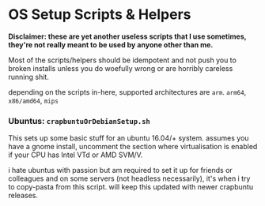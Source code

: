 # OS Setup Scripts & Helpers

**Disclaimer: these are yet another useless scripts that I use sometimes, they're not really meant to be used by anyone other than me.**

Most of the scripts/helpers should be idempotent and not push you to broken installs unless you do woefully wrong or are horribly careless running shit.

depending on the scripts in-here, supported architectures are `arm`. `arm64`, `x86/amd64`, `mips`

### Ubuntus: `crapbuntuOrDebianSetup.sh`
This sets up some basic stuff for an ubuntu 16.04/+ system. assumes you have a gnome install, uncomment the section where virtualisation is enabled if your CPU has Intel VTd or AMD SVM/V.

i hate ubuntus with passion but am required to set it up for friends or colleagues and on some servers (not headless necessarily), it's when i try to copy-pasta from this script. will keep this updated with newer crapbuntu releases.
